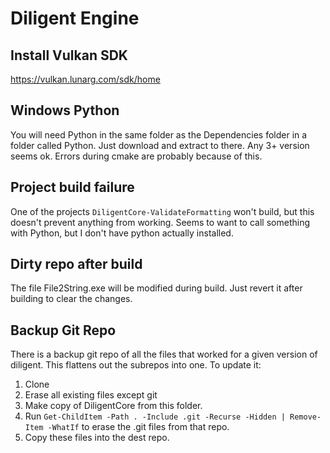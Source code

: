 # Diligent Engine

## Install Vulkan SDK
https://vulkan.lunarg.com/sdk/home

## Windows Python
You will need Python in the same folder as the Dependencies folder in a folder called Python. Just download and extract to there. Any 3+ version seems ok. Errors during cmake are probably because of this.

## Project build failure
One of the projects `DiligentCore-ValidateFormatting` won't build, but this doesn't prevent anything from working. Seems to want to call something with Python, but I don't have python actually installed.

## Dirty repo after build
The file File2String.exe will be modified during build. Just revert it after building to clear the changes.

## Backup Git Repo
There is a backup git repo of all the files that worked for a given version of diligent. This flattens out the subrepos into one.
To update it:
 1. Clone
 2. Erase all existing files except git
 3. Make copy of DiligentCore from this folder.
 4. Run `Get-ChildItem -Path . -Include .git -Recurse -Hidden | Remove-Item -WhatIf` to erase the .git files from that repo.
 5. Copy these files into the dest repo.